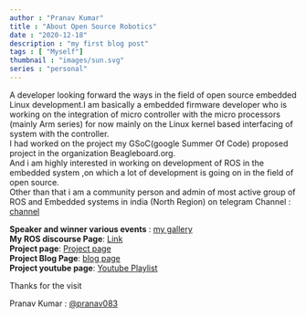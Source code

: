 ```yaml
---
author : "Pranav Kumar"
title : "About Open Source Robotics"
date : "2020-12-18"
description : "my first blog post"
tags : [ "Myself"]
thumbnail : "images/sun.svg"
series : "personal"
---
```


A developer looking forward the ways in the field of  open source embedded Linux development.I am basically a embedded firmware developer who is working on the integration of micro controller with the micro processors (mainly Arm series) for now mainly on the Linux kernel based interfacing of system with the controller.  
I had worked on the project my GSoC(google Summer Of Code) proposed project in the organization Beagleboard.org.  
And i am highly interested in working on development of ROS in the embedded system ,on which a lot of development is going on in the field of open source.  
Other than that i am a community person and admin of most active group of ROS and Embedded systems in india (North Region) on telegram Channel : [channel](t.me/rosandrobotics)  

**Speaker and winner various events** : [my gallery](https://drive.google.com/open?id=1sz3ZRtR1paE6cSYKjLuh34Vcm0fjNKM-)  
**My ROS discourse Page**: [Link](https://discourse.ros.org/u/pranav/)  
**Project page**: [Project page](https://github.com/pranav083/pocket_beagle-work/tree/wip)  
**Project Blog Page**: [blog page](https://elinux.org/Beagleboard_gsoc_2019_bi-directional_progress)  
**Project youtube page**: [Youtube Playlist](https://www.youtube.com/channel/UCvs9yPyIP98w-6CKLNw_eEw/)  

Thanks for the visit

Pranav Kumar : [@pranav083](www.twitter.com/pranav083)  
